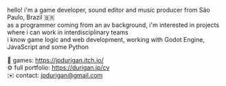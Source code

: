 hello! i'm a game developer, sound editor and music producer from São Paulo, Brazil 🇧🇷
<br>
as a programmer coming from an av background, i'm interested in projects where i can work in interdisciplinary teams
<br>
i know game logic and web development, working with Godot Engine, JavaScript and some Python

👾 games: https://jpdurigan.itch.io/
<br>
⚙️ full portfolio: https://durigan.jp/cv
<br>
✉️ contact: jpdurigan@gmail.com

